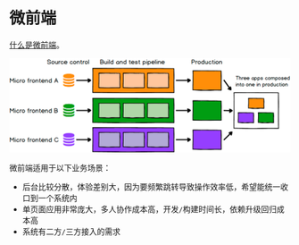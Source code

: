 # 微前端

[什么是微前端](https://qiankun.umijs.org/zh/guide)。

![](/img/0064.png)

微前端适用于以下业务场景：

- 后台比较分散，体验差别大，因为要频繁跳转导致操作效率低，希望能统一收口到一个系统内
- 单页面应用非常庞大，多人协作成本高，开发`/`构建时间长，依赖升级回归成本高
- 系统有二方`/`三方接入的需求

